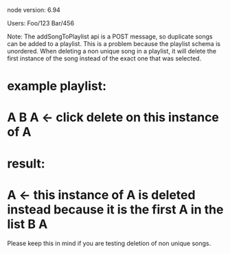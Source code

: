 node version: 6.94

Users:
Foo/123
Bar/456

Note:
The addSongToPlaylist api is a POST message, so duplicate songs can be added
to a playlist. This is a problem because the playlist schema is unordered. When
deleting a non unique song in a playlist, it will delete the first instance of
the song instead of the exact one that was selected.

example playlist:
====================
A
B
A <- click delete on this instance of A
====================

result:
====================
A <- this instance of A is deleted instead because it is the first A in the list
B
A
====================

Please keep this in mind if you are testing deletion of non unique songs.
